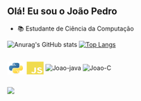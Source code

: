 ## Olá! Eu sou o João Pedro

- 📚 Estudante de Ciência da Computação

![Anurag's GitHub stats](https://github-readme-stats.vercel.app/api?username=joaoalves07&show_icons=true&theme=tokyonight)
[![Top Langs](https://github-readme-stats.vercel.app/api/top-langs/?username=joaoalves07)](https://github.com/anuraghazra/github-readme-stats)

<div style="display: inline_block"><br>
  <img align="center" alt="Joao-Python" height="30" width="40" src="https://raw.githubusercontent.com/devicons/devicon/master/icons/python/python-original.svg">
  <img align="center" alt="Joao-Js" height="30" width="40" src="https://raw.githubusercontent.com/devicons/devicon/master/icons/javascript/javascript-plain.svg">
  <img align="center" alt="Joao-java" height="30" width="40" src="https://cdn.jsdelivr.net/gh/devicons/devicon@latest/icons/java/java-original.svg"/>
  <img align="center" alt="Joao-C" height="30" width="40" src="https://cdn.jsdelivr.net/gh/devicons/devicon@latest/icons/c/c-original.svg"/>
  
</div>

##

<div> 
  <a href="https://www.linkedin.com/in/joão-pedro-alves-7a1b0a141/" target="_blank"><img src="https://img.shields.io/badge/-LinkedIn-%230077B5?style=for-the-badge&logo=linkedin&logoColor=white" target="_blank"></a> 
  
</div>

